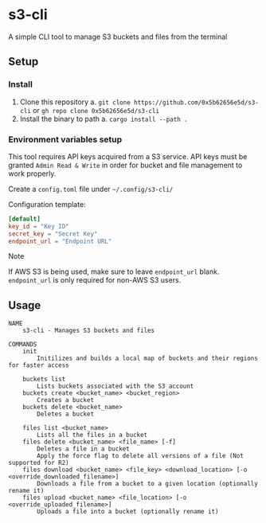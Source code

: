 # s3-cli

A simple CLI tool to manage S3 buckets and files from the terminal

## Setup

### Install

1. Clone this repository
    a. `git clone https://github.com/0x5b62656e5d/s3-cli` or `gh repo clone 0x5b62656e5d/s3-cli`
2. Install the binary to path
    a. `cargo install --path .`

### Environment variables setup

This tool requires API keys acquired from a S3 service. API keys must be granted `Admin Read & Write` in order for bucket and file management to work properly.

Create a `config.toml` file under `~/.config/s3-cli/`

Configuration template:
```toml
[default]
key_id = "Key ID"
secret_key = "Secret Key"
endpoint_url = "Endpoint URL"
```

> [!NOTE]
> If AWS S3 is being used, make sure to leave `endpoint_url` blank. `endpoint_url` is only required for non-AWS S3 users.

## Usage
```
NAME
    s3-cli - Manages S3 buckets and files

COMMANDS
    init
        Initilizes and builds a local map of buckets and their regions for faster access

    buckets list
        Lists buckets associated with the S3 account
    buckets create <bucket_name> <bucket_region>
        Creates a bucket
    buckets delete <bucket_name>
        Deletes a bucket

    files list <bucket_name>
        Lists all the files in a bucket
    files delete <bucket_name> <file_name> [-f]
        Deletes a file in a bucket
        Apply the force flag to delete all versions of a file (Not supported for R2)
    files download <bucket_name> <file_key> <download_location> [-o <override_downloaded_filename>]
        Downloads a file from a bucket to a given location (optionally rename it)
    files upload <bucket_name> <file_location> [-o <override_uploaded_filename>]
        Uploads a file into a bucket (optionally rename it)
```